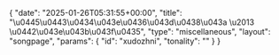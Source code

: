 {
    "date": "2025-01-26T05:31:55+00:00",
    "title": "\u0445\u0443\u0434\u043e\u0436\u043d\u0438\u043a \u2013 \u0442\u043e\u043b\u043f\u0435",
    "type": "miscellaneous",
    "layout": "songpage",
    "params": {
        "id": "xudozhni",
        "tonality": ""
    }
}